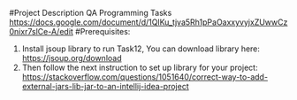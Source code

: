 #Project Description
QA Programming Tasks
https://docs.google.com/document/d/1QlKu_tjva5Rh1pPaOaxxyvyjxZUwwCz0nixr7slCe-A/edit
#Prerequisites: 
1. Install jsoup library to run Task12, You can download library here: 
https://jsoup.org/download
2. Then follow the next instruction to set up library for your project: 
https://stackoverflow.com/questions/1051640/correct-way-to-add-external-jars-lib-jar-to-an-intellij-idea-project
